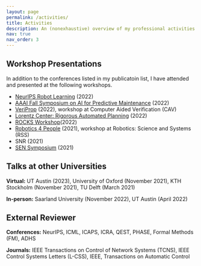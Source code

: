 ```yaml
---
layout: page
permalink: /activities/
title: Activities
description: An (nonexhaustive) overview of my professional activities.
nav: true
nav_order: 3
---
```


Workshop Presentations
------
In addition to the conferences listed in my publicatoin list, I have attended and presented at the following workshops.

- [NeurIPS Robot Learning](http://www.robot-learning.ml/2022/) (2022)
- [AAAI Fall Symposium on AI for Predictive Maintenance](https://autonlab.org/pmx_aaai_fss_2022/) (2022)
- [VeriProp](https://veriprop.github.io/2022/) (2022), workshop at Computer Aided Verification (CAV)
- [Lorentz Center: Rigorous Automated Planning](https://www.lorentzcenter.nl/rigorous-automated-planning-2022.html) (2022)
- [ROCKS Workshop](https://www.modestchecker.net/rocks2022/)(2022)
- [Robotics 4 People](https://sites.google.com/view/r4p2021/?pli=1) (2021), workshop at Robotics: Science and Systems (RSS)
- SNR (2021)
- [SEN Symposium](https://www.sen-symposium.nl/) (2021)

Talks at other Universities
------
**Virtual:** UT Austin (2023), University of Oxford (November 2021), KTH Stockholm (November 2021), TU Delft (March 2021) 

**In-person:** Saarland University (November 2022), UT Austin (April 2022)

External Reviewer
------
**Conferences:** NeurIPS, ICML, ICAPS, ICRA, QEST, PHASE, Formal Methods (FM), ADHS

**Journals:** IEEE Transactions on Control of Network Systems (TCNS), IEEE Control Systems Letters (L-CSS), IEEE, Transactions on Automatic Control